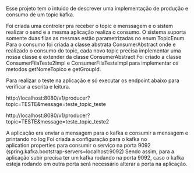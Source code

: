 Esse projeto tem o intuido de descrever uma implementação de produção e consumo de um topic kafka.


Foi criada uma controler pra receber o topic e menssagem e o sistem realizar o send e a mesma aplicação realiza o consumo.
O sistema suporta somente duas filas as mesmas estão parametrizadas no enum TopicEnum.
Para o consumo foi criada a classe abstrata ConsumerAbstract onde e realizado o consumo do topic, cada novo topic precisa implementar uma nossa classe e extender da classe ConsumerAbstract
Foi criado a classe ConsumerFilaTeste2Impl e ConsumerFilaTesteImpl para implementar os metodos getNomeTopico e getGroupId.

Para realizar o teste na aplicação e só executar os endpoint abaixo para verificar a escrita e leitura.

http://localhost:8080/v1/producer?topic=TESTE&message=teste_topic_teste

http://localhost:8080/v1/producer?topic=TESTE&message=teste_topic_teste2

A aplicação era enviar a mensagem para o kafka e consumir a mensagem e printando no log
Foi criada a configuração para o kafka no aplication.properties para consumir o serviço na porta 9092
(spring.kafka.bootstrap-servers=localhost:9092)
Sendo assim, para a aplicação subir precisa ter um kafka rodando na porta 9092, caso o kafka esteja rodando em outra porta será necessário alterar a porta na aplicação.
